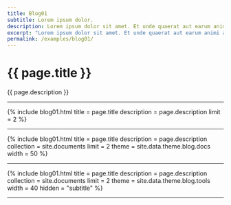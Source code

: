 ```yaml
---
title: Blog01
subtitle: Lorem ipsum dolor.
description: Lorem ipsum dolor sit amet. Et unde quaerat aut earum animi aut explicabo saepe qui quibusdam accusamus ut velit asperiores vel natus temporibus. Qui sapiente saepe qui totam saepe est suscipit quia vel error provident cum omnis eius aut galisum rem nulla dolor? Qui internos voluptas est nulla odit est temporibus expedita eos quidem cumque. Ea voluptates eligendi quo rerum libero et molestiae harum vel fugit magni et cupiditate optio At quia consequuntur ut exercitationem laboriosam. Cum blanditiis voluptatibus At amet sunt At quia deleniti id quibusdam neque ut odio placeat.
excerpt: "Lorem ipsum dolor sit amet. Et unde quaerat aut earum animi aut explicabo saepe qui quibusdam accusamus ut velit asperiores vel natus temporibus."
permalink: /examples/blog01/
---
```


<h1>{{ page.title }}</h1>
<p class = "text-justify">{{ page.description }}</p>
<hr/>

{% include blog01.html  title = page.title
                        description = page.description
                        limit = 2
                        %}
<hr/>

{% include blog01.html  title = page.title
                        description = page.description
                        collection = site.documents
                        limit = 2
                        theme = site.data.theme.blog.docs
                        width = 50
                        %}
<hr/>

{% include blog01.html  title = page.title
                        description = page.description
                        collection = site.documents
                        limit = 2
                        theme = site.data.theme.blog.tools
                        width = 40
                        hidden = "subtitle"
                        %}
<hr/>